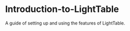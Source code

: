Introduction-to-LightTable
==========================

A guide of setting up and using the features of LightTable.
